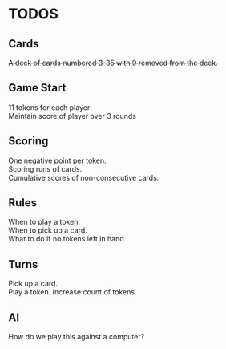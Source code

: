 # TODOS

## Cards
~~A deck of cards numbered 3-35 with 9 removed from the deck.~~

## Game Start
11 tokens for each player  
Maintain score of player over 3 rounds  


## Scoring
One negative point per token.  
Scoring runs of cards.  
Cumulative scores of non-consecutive cards. 

## Rules
When to play a token.   
When to pick up a card.   
What to do if no tokens left in hand. 

## Turns
Pick up a card.  
Play a token.
Increase count of tokens.  
 
## AI
How do we play this against a computer?